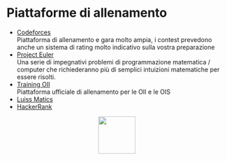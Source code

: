 <h1>Piattaforme di allenamento</h1>

- [Codeforces](https://codeforces.com) <br>
Piattaforma di allenamento e gara molto ampia, i contest prevedono anche un sistema di rating molto indicativo sulla vostra preparazione <br>
- [Project Euler](https://projecteuler.net/archives) <br>
Una serie di impegnativi problemi di programmazione matematica / computer che richiederanno più di semplici intuizioni matematiche per essere risolti.<br>
- [Training OII](https://training.olinfo.it/#/overview) <br>
Piattaforma ufficiale di allenamento per le OII e le OIS <br>
- [Luiss Matics](https://programs.luiss.it/luissmatics/)<br>
- [HackerRank](https://www.hackerrank.com/)
<p align="center">
    <a href="https://www.hackerrank.com/RodneyShag">
        <img height=85 src="https://d3keuzeb2crhkn.cloudfront.net/hackerrank/assets/styleguide/logo_wordmark-f5c5eb61ab0a154c3ed9eda24d0b9e31.svg">
    </a>
</p>
